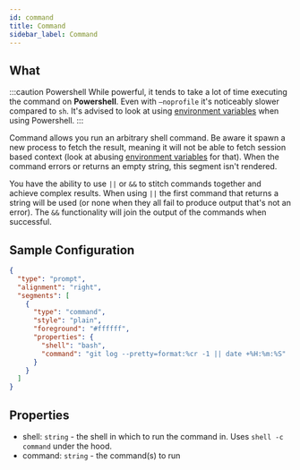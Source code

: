 ```yaml
---
id: command
title: Command
sidebar_label: Command
---
```


## What

:::caution Powershell
While powerful, it tends to take a lot of time executing the command on **Powershell**.
Even with `–noprofile` it's noticeably slower compared to `sh`. It's advised to look at using
[environment variables][env] when using Powershell.
:::

Command allows you run an arbitrary shell command. Be aware it spawn a new process to fetch the result, meaning
it will not be able to fetch session based context (look at abusing [environment variables][env] for that).
When the command errors or returns an empty string, this segment isn't rendered.

You have the ability to use `||` or `&&` to stitch commands together and achieve complex results. When using `||`
the first command that returns a string will be used (or none when they all fail to produce output that's not an
error). The `&&` functionality will join the output of the commands when successful.

## Sample Configuration

```json
{
  "type": "prompt",
  "alignment": "right",
  "segments": [
    {
      "type": "command",
      "style": "plain",
      "foreground": "#ffffff",
      "properties": {
        "shell": "bash",
        "command": "git log --pretty=format:%cr -1 || date +%H:%m:%S"
      }
    }
  ]
}
```

## Properties

- shell: `string` - the shell in which to run the command in. Uses `shell -c command` under the hood.
- command: `string` - the command(s) to run

[env]: /docs/environment

